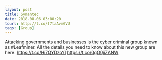 ```yaml
---
layout: post
title: Symantec
date: 2018-08-06 03:00:20
tourl: http://t.co/f7taAvm6VU
tags: [Group]
---
```

Attacking governments and businesses is the cyber criminal group known as #Leafminer. All the details you need to know about this new group are here. https://t.co/Hi7QYDzoYI https://t.co/0gO0jjZANW